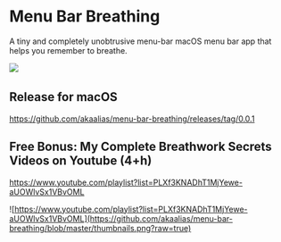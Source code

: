 # Menu Bar Breathing

A tiny and completely unobtrusive menu-bar macOS menu bar app that helps you remember to breathe.

![](/app.gif)

## Release for macOS

https://github.com/akaalias/menu-bar-breathing/releases/tag/0.0.1

## Free Bonus: My Complete Breathwork Secrets Videos on Youtube (4+h)

https://www.youtube.com/playlist?list=PLXf3KNADhT1MjYewe-aUOWlvSx1VBvOML

![https://www.youtube.com/playlist?list=PLXf3KNADhT1MjYewe-aUOWlvSx1VBvOML](https://github.com/akaalias/menu-bar-breathing/blob/master/thumbnails.png?raw=true)

